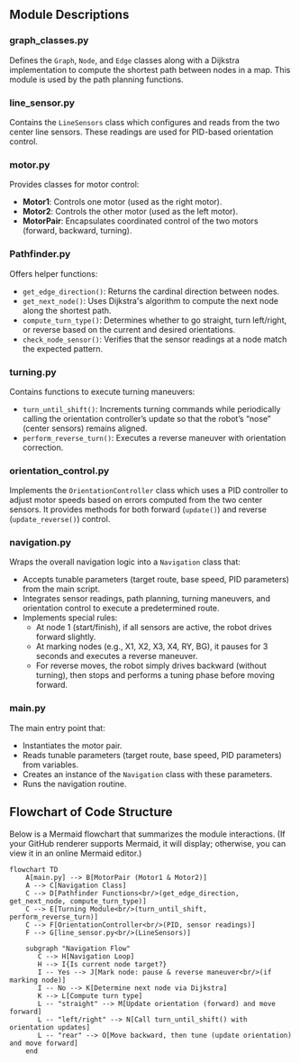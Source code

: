 
## Module Descriptions

### graph_classes.py
Defines the `Graph`, `Node`, and `Edge` classes along with a Dijkstra implementation to compute the shortest path between nodes in a map. This module is used by the path planning functions.

### line_sensor.py
Contains the `LineSensors` class which configures and reads from the two center line sensors. These readings are used for PID-based orientation control.

### motor.py
Provides classes for motor control:
- **Motor1**: Controls one motor (used as the right motor).
- **Motor2**: Controls the other motor (used as the left motor).
- **MotorPair**: Encapsulates coordinated control of the two motors (forward, backward, turning).

### Pathfinder.py
Offers helper functions:
- `get_edge_direction()`: Returns the cardinal direction between nodes.
- `get_next_node()`: Uses Dijkstra's algorithm to compute the next node along the shortest path.
- `compute_turn_type()`: Determines whether to go straight, turn left/right, or reverse based on the current and desired orientations.
- `check_node_sensor()`: Verifies that the sensor readings at a node match the expected pattern.

### turning.py
Contains functions to execute turning maneuvers:
- `turn_until_shift()`: Increments turning commands while periodically calling the orientation controller’s update so that the robot’s “nose” (center sensors) remains aligned.
- `perform_reverse_turn()`: Executes a reverse maneuver with orientation correction.

### orientation_control.py
Implements the `OrientationController` class which uses a PID controller to adjust motor speeds based on errors computed from the two center sensors. It provides methods for both forward (`update()`) and reverse (`update_reverse()`) control.

### navigation.py
Wraps the overall navigation logic into a `Navigation` class that:
- Accepts tunable parameters (target route, base speed, PID parameters) from the main script.
- Integrates sensor readings, path planning, turning maneuvers, and orientation control to execute a predetermined route.
- Implements special rules:
  - At node 1 (start/finish), if all sensors are active, the robot drives forward slightly.
  - At marking nodes (e.g., X1, X2, X3, X4, RY, BG), it pauses for 3 seconds and executes a reverse maneuver.
  - For reverse moves, the robot simply drives backward (without turning), then stops and performs a tuning phase before moving forward.

### main.py
The main entry point that:
- Instantiates the motor pair.
- Reads tunable parameters (target route, base speed, PID parameters) from variables.
- Creates an instance of the `Navigation` class with these parameters.
- Runs the navigation routine.

## Flowchart of Code Structure

Below is a Mermaid flowchart that summarizes the module interactions. (If your GitHub renderer supports Mermaid, it will display; otherwise, you can view it in an online Mermaid editor.)

```mermaid
flowchart TD
    A[main.py] --> B[MotorPair (Motor1 & Motor2)]
    A --> C[Navigation Class]
    C --> D[Pathfinder Functions<br/>(get_edge_direction, get_next_node, compute_turn_type)]
    C --> E[Turning Module<br/>(turn_until_shift, perform_reverse_turn)]
    C --> F[OrientationController<br/>(PID, sensor readings)]
    F --> G[line_sensor.py<br/>(LineSensors)]
    
    subgraph "Navigation Flow"
       C --> H[Navigation Loop]
       H --> I{Is current node target?}
       I -- Yes --> J[Mark node: pause & reverse maneuver<br/>(if marking node)]
       I -- No --> K[Determine next node via Dijkstra]
       K --> L[Compute turn type]
       L -- "straight" --> M[Update orientation (forward) and move forward]
       L -- "left/right" --> N[Call turn_until_shift() with orientation updates]
       L -- "rear" --> O[Move backward, then tune (update orientation) and move forward]
    end
